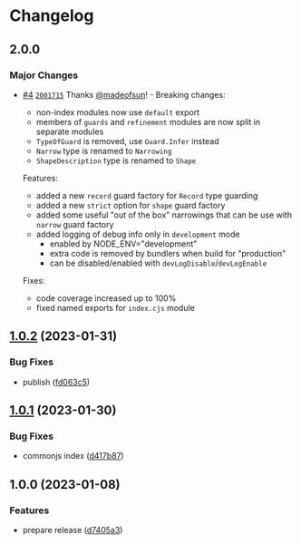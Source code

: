 # Changelog

## 2.0.0

### Major Changes

- [#4](https://github.com/madeofsun/tiny-guards/pull/4) [`2001715`](https://github.com/madeofsun/tiny-guards/commit/2001715baa4dc810b8c23f9c9f9dff8ef6dcc424) Thanks [@madeofsun](https://github.com/madeofsun)! - Breaking changes:

  - non-index modules now use `default` export
  - members of `guards` and `refinement` modules are now split in separate modules
  - `TypeOfGuard` is removed, use `Guard.Infer` instead
  - `Narrow` type is renamed to `Narrowing`
  - `ShapeDescription` type is renamed to `Shape`

  Features:

  - added a new `record` guard factory for `Record` type guarding
  - added a new `strict` option for `shape` guard factory
  - added some useful "out of the box" narrowings that can be use with `narrow` guard factory
  - added logging of debug info only in `development` mode
    - enabled by NODE_ENV="development"
    - extra code is removed by bundlers when build for "production"
    - can be disabled/enabled with `devLogDisable`/`devLogEnable`

  Fixes:

  - code coverage increased up to 100%
  - fixed named exports for `index.cjs` module

## [1.0.2](https://github.com/madeofsun/tiny-guards/compare/v1.0.1...v1.0.2) (2023-01-31)

### Bug Fixes

- publish ([fd063c5](https://github.com/madeofsun/tiny-guards/commit/fd063c58c99432a91b628b7940b585d0eb54e020))

## [1.0.1](https://github.com/madeofsun/tiny-guards/compare/v1.0.0...v1.0.1) (2023-01-30)

### Bug Fixes

- commonjs index ([d417b87](https://github.com/madeofsun/tiny-guards/commit/d417b8798ff6c469cd54ec674d3f541953f4da15))

## 1.0.0 (2023-01-08)

### Features

- prepare release ([d7405a3](https://github.com/madeofsun/tiny-guards/commit/d7405a3d5be58b8d1e29cd7398fe64155ae0fb2f))
